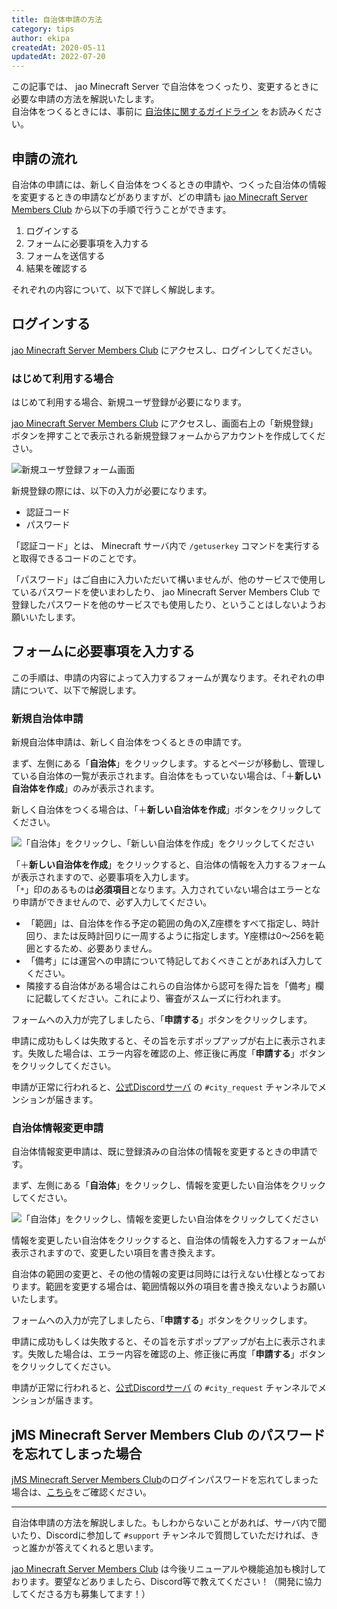 ```yaml
---
title: 自治体申請の方法
category: tips
author: ekipa
createdAt: 2020-05-11
updatedAt: 2022-07-20
---
```


この記事では、 jao Minecraft Server で自治体をつくったり、変更するときに必要な申請の方法を解説いたします。  
自治体をつくるときには、事前に [自治体に関するガイドライン](/server/guidelines/cities) をお読みください。

<!--more-->

## 申請の流れ

自治体の申請には、新しく自治体をつくるときの申請や、つくった自治体の情報を変更するときの申請などがありますが、どの申請も [jao Minecraft Server Members Club](https://club.jaoafa.com/) から以下の手順で行うことができます。

1. ログインする
2. フォームに必要事項を入力する
3. フォームを送信する
4. 結果を確認する

それぞれの内容について、以下で詳しく解説します。

## ログインする

[jao Minecraft Server Members Club](https://club.jaoafa.com/) にアクセスし、ログインしてください。

### はじめて利用する場合

はじめて利用する場合、新規ユーザ登録が必要になります。

[jao Minecraft Server Members Club](https://club.jaoafa.com/) にアクセスし、画面右上の「新規登録」ボタンを押すことで表示される新規登録フォームからアカウントを作成してください。

![新規ユーザ登録フォーム画面](https://storage.jaoafa.com/9e47a8f93863ac50d58aec6c380c7e14.png)

新規登録の際には、以下の入力が必要になります。

- 認証コード
- パスワード

「認証コード」とは、 Minecraft サーバ内で `/getuserkey` コマンドを実行すると取得できるコードのことです。

「パスワード」はご自由に入力いただいて構いませんが、他のサービスで使用しているパスワードを使いまわしたり、 jao Minecraft Server Members Club で登録したパスワードを他のサービスでも使用したり、ということはしないようお願いいたします。

## フォームに必要事項を入力する

この手順は、申請の内容によって入力するフォームが異なります。それぞれの申請について、以下で解説します。

### 新規自治体申請

新規自治体申請は、新しく自治体をつくるときの申請です。

まず、左側にある「**自治体**」をクリックします。するとページが移動し、管理している自治体の一覧が表示されます。自治体をもっていない場合は、「＋**新しい自治体を作成**」のみが表示されます。

新しく自治体をつくる場合は、「＋**新しい自治体を作成**」ボタンをクリックしてください。

![「自治体」をクリックし、「新しい自治体を作成」をクリックしてください](https://storage.jaoafa.com/cf78be7f4a04d22804de65c7ff604e4b.png)

「＋**新しい自治体を作成**」をクリックすると、自治体の情報を入力するフォームが表示されますので、必要事項を入力します。  
「`*`」印のあるものは**必須項目**となります。入力されていない場合はエラーとなり申請ができませんので、必ず入力してください。

- 「範囲」は、自治体を作る予定の範囲の角のX,Z座標をすべて指定し、時計回り、または反時計回りに一周するように指定します。Y座標は0～256を範囲とするため、必要ありません。
- 「備考」には運営への申請について特記しておくべきことがあれば入力してください。
- 隣接する自治体がある場合はこれらの自治体から認可を得た旨を「備考」欄に記載してください。これにより、審査がスムーズに行われます。

フォームへの入力が完了しましたら、「**申請する**」ボタンをクリックします。

申請に成功もしくは失敗すると、その旨を示すポップアップが右上に表示されます。失敗した場合は、エラー内容を確認の上、修正後に再度「**申請する**」ボタンをクリックしてください。

申請が正常に行われると、[公式Discordサーバ](/blog/join-discord) の `#city_request` チャンネルでメンションが届きます。

### 自治体情報変更申請

自治体情報変更申請は、既に登録済みの自治体の情報を変更するときの申請です。

まず、左側にある「**自治体**」をクリックし、情報を変更したい自治体をクリックしてください。

![「自治体」をクリックし、情報を変更したい自治体をクリックしてください](https://storage.jaoafa.com/cf78be7f4a04d22804de65c7ff604e4b.png)

情報を変更したい自治体をクリックすると、自治体の情報を入力するフォームが表示されますので、変更したい項目を書き換えます。

自治体の範囲の変更と、その他の情報の変更は同時には行えない仕様となっております。範囲を変更する場合は、範囲情報以外の項目を書き換えないようお願いいたします。

フォームへの入力が完了しましたら、「**申請する**」ボタンをクリックします。

申請に成功もしくは失敗すると、その旨を示すポップアップが右上に表示されます。失敗した場合は、エラー内容を確認の上、修正後に再度「**申請する**」ボタンをクリックしてください。

申請が正常に行われると、[公式Discordサーバ](/blog/join-discord) の `#city_request` チャンネルでメンションが届きます。

## jMS Minecraft Server Members Club のパスワードを忘れてしまった場合

[jMS Minecraft Server Members Club](https://club.jaoafa.com/)のログインパスワードを忘れてしまった場合は、[こちら](/support/faq/#q-jms-minecraft-server-members-club-のパスワードを忘れてしまった)をご確認ください。

---

自治体申請の方法を解説しました。もしわからないことがあれば、サーバ内で聞いたり、Discordに参加して `#support` チャンネルで質問していただければ、きっと誰かが答えてくれると思います。

[jao Minecraft Server Members Club](https://club.jaoafa.com/) は今後リニューアルや機能追加も検討しております。要望などありましたら、Discord等で教えてください！（開発に協力してくださる方も募集してます！）
